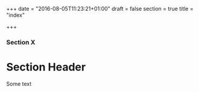 +++
date = "2016-08-05T11:23:21+01:00"
draft = false
section = true
title = "index"

+++

### Section X

# Section Header

Some text